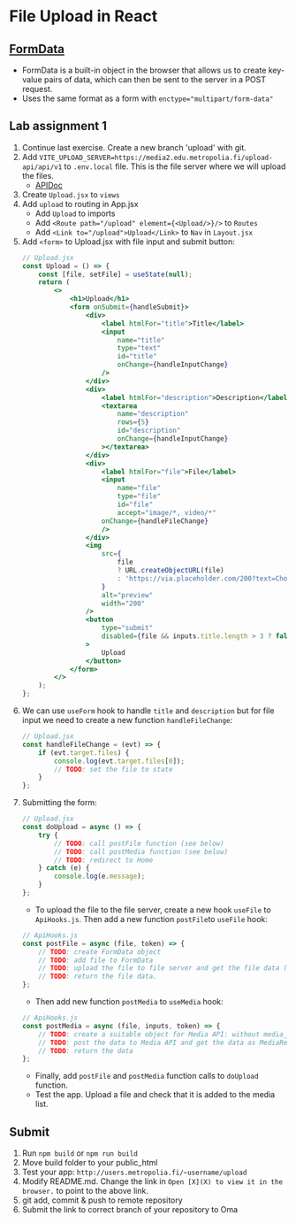 # File Upload in React

## [FormData](https://developer.mozilla.org/en-US/docs/Web/API/FormData)
- FormData is a built-in object in the browser that allows us to create key-value pairs of data, which can then be sent to
  the server in a POST request.
- Uses the same format as a form with `enctype="multipart/form-data"`

## Lab assignment 1
1. Continue last exercise. Create a new branch 'upload' with git.
2. Add `VITE_UPLOAD_SERVER=https://media2.edu.metropolia.fi/upload-api/api/v1` to `.env.local` file. This is the file server where we will upload the files.
   - [APIDoc](https://media2.edu.metropolia.fi/upload-api)
2. Create `Upload.jsx` to `views`
3. Add `upload` to routing in App.jsx
    * Add `Upload` to imports
    * Add `<Route path="/upload" element={<Upload/>}/>` to `Routes`
    * Add `<Link to="/upload">Upload</Link>` to `Nav` in `Layout.jsx`
4. Add `<form>` to Upload.jsx with file input and submit button:
    ```jsx
    // Upload.jsx
    const Upload = () => {
        const [file, setFile] = useState(null);
        return (
            <>
                <h1>Upload</h1>
                <form onSubmit={handleSubmit}>
                    <div>
                        <label htmlFor="title">Title</label>
                        <input
                            name="title"
                            type="text"
                            id="title"
                            onChange={handleInputChange}
                        />
                    </div>
                    <div>
                        <label htmlFor="description">Description</label>
                        <textarea
                            name="description"
                            rows={5}
                            id="description"
                            onChange={handleInputChange}
                        ></textarea>
                    </div>
                    <div>
                        <label htmlFor="file">File</label>
                        <input
                            name="file"
                            type="file"
                            id="file"
                            accept="image/*, video/*"
                        onChange={handleFileChange}
                        />
                    </div>
                    <img
                        src={
                            file
                            ? URL.createObjectURL(file)
                            : 'https://via.placeholder.com/200?text=Choose+image'
                        }
                        alt="preview"
                        width="200"
                    />
                    <button
                        type="submit"
                        disabled={file && inputs.title.length > 3 ? false : true}
                    >
                        Upload
                    </button>
                </form>
            </>
        );
    };
    ```
5. We can use `useForm` hook to handle `title` and `description` but for file input we need to create a new function `handleFileChange`:
    ```jsx
    // Upload.jsx
    const handleFileChange = (evt) => {
        if (evt.target.files) {
            console.log(evt.target.files[0]);
            // TODO: set the file to state
        }
    };
    ```
6. Submitting the form:
    ```jsx
    // Upload.jsx
    const doUpload = async () => {
        try {
            // TODO: call postFile function (see below)
            // TODO: call postMedia function (see below)
            // TODO: redirect to Home
        } catch (e) {
            console.log(e.message);
        }
    };
    ```
   - To upload the file to the file server, create a new hook `useFile` to `ApiHooks.js`. Then add a new function `postFile`to `useFile` hook:
    ```jsx
    // ApiHooks.js
    const postFile = async (file, token) => {
        // TODO: create FormData object
        // TODO: add file to FormData
        // TODO: upload the file to file server and get the file data (url = import.meta.env.VITE_UPLOAD_SERVER + '/upload')
        // TODO: return the file data.
    };
    ```
   - Then add new function `postMedia` to `useMedia` hook:
    ```jsx
    // ApiHooks.js
    const postMedia = async (file, inputs, token) => {
        // TODO: create a suitable object for Media API: without media_id, user_id, thumbnail and created_at. All those are generated by the API. See the media API documentation.
        // TODO: post the data to Media API and get the data as MediaResponse
        // TODO: return the data
    };
    ```
    - Finally, add `postFile` and `postMedia` function calls to `doUpload` function.
    - Test the app. Upload a file and check that it is added to the media list.

## Submit
1. Run `npm build` or `npm run build`
2. Move build folder to your public_html
3. Test your app: `http://users.metropolia.fi/~username/upload`
4. Modify README.md. Change the link in `Open [X](X) to view it in the browser.` to point to the above link.
5. git add, commit & push to remote repository
6. Submit the link to correct branch of your repository to Oma
   
